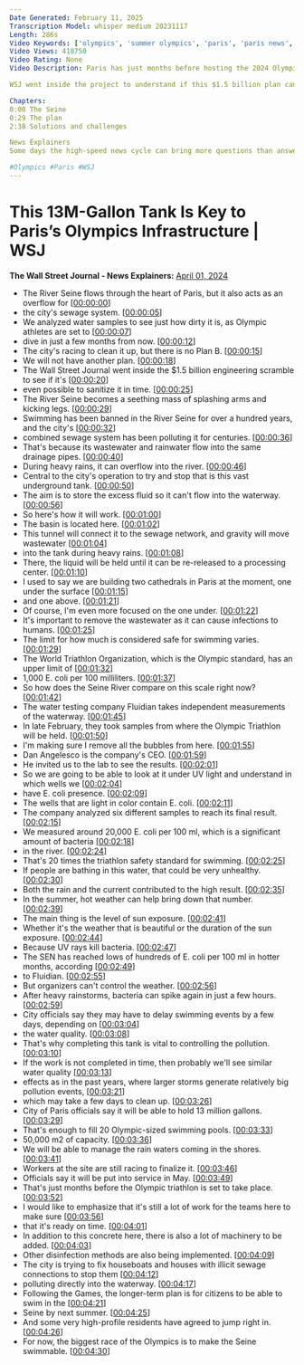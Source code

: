 ```yaml
---
Date Generated: February 11, 2025
Transcription Model: whisper medium 20231117
Length: 286s
Video Keywords: ['olympics', 'summer olympics', 'paris', 'paris news', 'seine river', 'paris olympics 2024', 'seine', 'seine river olympics', 'seine river cleanup', 'river seine', 'olympic swimming', 'paris sewer system', 'e coli', 'e coli seine', 'pllution', 'fecal bacteria', 'seine river pollution', 'parisian', 'waterway', 'river', 'olympic athletes', 'world triathlon organization', 'water testing', 'fluidion', 'city of paris', 'olympic triathlon', 'olympic village', 'water cleanup', 'is the seine swimmable', 'swimming in the seine', 'sports', 'wonews']
Video Views: 418750
Video Rating: None
Video Description: Paris has just months before hosting the 2024 Olympic Games, where athletes are set to dive head first into the Seine River. The body of water runs through the heart of the French capital and is a hub for pollution and fecal bacteria, released directly from the city’s sewer system. So how do French politicians plan to clean-up the river before the summer Olympics?

WSJ went inside the project to understand if this $1.5 billion plan can really sanitize the Parisian waterway. 

Chapters:
0:00 The Seine
0:29 The plan 
2:38 Solutions and challenges

News Explainers
Some days the high-speed news cycle can bring more questions than answers. WSJ’s news explainers break down the day's biggest stories into bite-size pieces to help you make sense of the news.

#Olympics #Paris #WSJ
---
```


# This 13M-Gallon Tank Is Key to Paris’s Olympics Infrastructure | WSJ
**The Wall Street Journal - News Explainers:** [April 01, 2024](https://www.youtube.com/watch?v=iZIGhdxplWk)
*  The River Seine flows through the heart of Paris, but it also acts as an overflow for [[00:00:00](https://www.youtube.com/watch?v=iZIGhdxplWk&t=0.0s)]
*  the city's sewage system. [[00:00:05](https://www.youtube.com/watch?v=iZIGhdxplWk&t=5.2s)]
*  We analyzed water samples to see just how dirty it is, as Olympic athletes are set to [[00:00:07](https://www.youtube.com/watch?v=iZIGhdxplWk&t=7.88s)]
*  dive in just a few months from now. [[00:00:12](https://www.youtube.com/watch?v=iZIGhdxplWk&t=12.72s)]
*  The city's racing to clean it up, but there is no Plan B. [[00:00:15](https://www.youtube.com/watch?v=iZIGhdxplWk&t=15.280000000000001s)]
*  We will not have another plan. [[00:00:18](https://www.youtube.com/watch?v=iZIGhdxplWk&t=18.8s)]
*  The Wall Street Journal went inside the $1.5 billion engineering scramble to see if it's [[00:00:20](https://www.youtube.com/watch?v=iZIGhdxplWk&t=20.86s)]
*  even possible to sanitize it in time. [[00:00:25](https://www.youtube.com/watch?v=iZIGhdxplWk&t=25.84s)]
*  The River Seine becomes a seething mass of splashing arms and kicking legs. [[00:00:29](https://www.youtube.com/watch?v=iZIGhdxplWk&t=29.4s)]
*  Swimming has been banned in the River Seine for over a hundred years, and the city's [[00:00:32](https://www.youtube.com/watch?v=iZIGhdxplWk&t=32.68s)]
*  combined sewage system has been polluting it for centuries. [[00:00:36](https://www.youtube.com/watch?v=iZIGhdxplWk&t=36.92s)]
*  That's because its wastewater and rainwater flow into the same drainage pipes. [[00:00:40](https://www.youtube.com/watch?v=iZIGhdxplWk&t=40.36s)]
*  During heavy rains, it can overflow into the river. [[00:00:46](https://www.youtube.com/watch?v=iZIGhdxplWk&t=46.12s)]
*  Central to the city's operation to try and stop that is this vast underground tank. [[00:00:50](https://www.youtube.com/watch?v=iZIGhdxplWk&t=50.72s)]
*  The aim is to store the excess fluid so it can't flow into the waterway. [[00:00:56](https://www.youtube.com/watch?v=iZIGhdxplWk&t=56.0s)]
*  So here's how it will work. [[00:01:00](https://www.youtube.com/watch?v=iZIGhdxplWk&t=60.88s)]
*  The basin is located here. [[00:01:02](https://www.youtube.com/watch?v=iZIGhdxplWk&t=62.58s)]
*  This tunnel will connect it to the sewage network, and gravity will move wastewater [[00:01:04](https://www.youtube.com/watch?v=iZIGhdxplWk&t=64.8s)]
*  into the tank during heavy rains. [[00:01:08](https://www.youtube.com/watch?v=iZIGhdxplWk&t=68.72s)]
*  There, the liquid will be held until it can be re-released to a processing center. [[00:01:10](https://www.youtube.com/watch?v=iZIGhdxplWk&t=70.92s)]
*  I used to say we are building two cathedrals in Paris at the moment, one under the surface [[00:01:15](https://www.youtube.com/watch?v=iZIGhdxplWk&t=75.68s)]
*  and one above. [[00:01:21](https://www.youtube.com/watch?v=iZIGhdxplWk&t=81.0s)]
*  Of course, I'm even more focused on the one under. [[00:01:22](https://www.youtube.com/watch?v=iZIGhdxplWk&t=82.0s)]
*  It's important to remove the wastewater as it can cause infections to humans. [[00:01:25](https://www.youtube.com/watch?v=iZIGhdxplWk&t=85.76s)]
*  The limit for how much is considered safe for swimming varies. [[00:01:29](https://www.youtube.com/watch?v=iZIGhdxplWk&t=89.88000000000001s)]
*  The World Triathlon Organization, which is the Olympic standard, has an upper limit of [[00:01:32](https://www.youtube.com/watch?v=iZIGhdxplWk&t=92.98s)]
*  1,000 E. coli per 100 milliliters. [[00:01:37](https://www.youtube.com/watch?v=iZIGhdxplWk&t=97.28s)]
*  So how does the Seine River compare on this scale right now? [[00:01:42](https://www.youtube.com/watch?v=iZIGhdxplWk&t=102.16s)]
*  The water testing company Fluidian takes independent measurements of the waterway. [[00:01:45](https://www.youtube.com/watch?v=iZIGhdxplWk&t=105.96000000000001s)]
*  In late February, they took samples from where the Olympic Triathlon will be held. [[00:01:50](https://www.youtube.com/watch?v=iZIGhdxplWk&t=110.7s)]
*  I'm making sure I remove all the bubbles from here. [[00:01:55](https://www.youtube.com/watch?v=iZIGhdxplWk&t=115.36s)]
*  Dan Angelesco is the company's CEO. [[00:01:59](https://www.youtube.com/watch?v=iZIGhdxplWk&t=119.11999999999999s)]
*  He invited us to the lab to see the results. [[00:02:01](https://www.youtube.com/watch?v=iZIGhdxplWk&t=121.96s)]
*  So we are going to be able to look at it under UV light and understand in which wells we [[00:02:04](https://www.youtube.com/watch?v=iZIGhdxplWk&t=124.39999999999999s)]
*  have E. coli presence. [[00:02:09](https://www.youtube.com/watch?v=iZIGhdxplWk&t=129.57999999999998s)]
*  The wells that are light in color contain E. coli. [[00:02:11](https://www.youtube.com/watch?v=iZIGhdxplWk&t=131.38s)]
*  The company analyzed six different samples to reach its final result. [[00:02:15](https://www.youtube.com/watch?v=iZIGhdxplWk&t=135.22s)]
*  We measured around 20,000 E. coli per 100 ml, which is a significant amount of bacteria [[00:02:18](https://www.youtube.com/watch?v=iZIGhdxplWk&t=138.78s)]
*  in the river. [[00:02:24](https://www.youtube.com/watch?v=iZIGhdxplWk&t=144.82s)]
*  That's 20 times the triathlon safety standard for swimming. [[00:02:25](https://www.youtube.com/watch?v=iZIGhdxplWk&t=145.82s)]
*  If people are bathing in this water, that could be very unhealthy. [[00:02:30](https://www.youtube.com/watch?v=iZIGhdxplWk&t=150.66s)]
*  Both the rain and the current contributed to the high result. [[00:02:35](https://www.youtube.com/watch?v=iZIGhdxplWk&t=155.73999999999998s)]
*  In the summer, hot weather can help bring down that number. [[00:02:39](https://www.youtube.com/watch?v=iZIGhdxplWk&t=159.01999999999998s)]
*  The main thing is the level of sun exposure. [[00:02:41](https://www.youtube.com/watch?v=iZIGhdxplWk&t=161.66s)]
*  Whether it's the weather that is beautiful or the duration of the sun exposure. [[00:02:44](https://www.youtube.com/watch?v=iZIGhdxplWk&t=164.66s)]
*  Because UV rays kill bacteria. [[00:02:47](https://www.youtube.com/watch?v=iZIGhdxplWk&t=167.78s)]
*  The SEN has reached lows of hundreds of E. coli per 100 ml in hotter months, according [[00:02:49](https://www.youtube.com/watch?v=iZIGhdxplWk&t=169.52s)]
*  to Fluidian. [[00:02:55](https://www.youtube.com/watch?v=iZIGhdxplWk&t=175.12s)]
*  But organizers can't control the weather. [[00:02:56](https://www.youtube.com/watch?v=iZIGhdxplWk&t=176.68s)]
*  After heavy rainstorms, bacteria can spike again in just a few hours. [[00:02:59](https://www.youtube.com/watch?v=iZIGhdxplWk&t=179.64000000000001s)]
*  City officials say they may have to delay swimming events by a few days, depending on [[00:03:04](https://www.youtube.com/watch?v=iZIGhdxplWk&t=184.16000000000003s)]
*  the water quality. [[00:03:08](https://www.youtube.com/watch?v=iZIGhdxplWk&t=188.28s)]
*  That's why completing this tank is vital to controlling the pollution. [[00:03:10](https://www.youtube.com/watch?v=iZIGhdxplWk&t=190.16000000000003s)]
*  If the work is not completed in time, then probably we'll see similar water quality [[00:03:13](https://www.youtube.com/watch?v=iZIGhdxplWk&t=193.76s)]
*  effects as in the past years, where larger storms generate relatively big pollution events, [[00:03:21](https://www.youtube.com/watch?v=iZIGhdxplWk&t=201.16s)]
*  which may take a few days to clean up. [[00:03:26](https://www.youtube.com/watch?v=iZIGhdxplWk&t=206.95999999999998s)]
*  City of Paris officials say it will be able to hold 13 million gallons. [[00:03:29](https://www.youtube.com/watch?v=iZIGhdxplWk&t=209.32s)]
*  That's enough to fill 20 Olympic-sized swimming pools. [[00:03:33](https://www.youtube.com/watch?v=iZIGhdxplWk&t=213.92s)]
*  50,000 m2 of capacity. [[00:03:36](https://www.youtube.com/watch?v=iZIGhdxplWk&t=216.84s)]
*  We will be able to manage the rain waters coming in the shores. [[00:03:41](https://www.youtube.com/watch?v=iZIGhdxplWk&t=221.28s)]
*  Workers at the site are still racing to finalize it. [[00:03:46](https://www.youtube.com/watch?v=iZIGhdxplWk&t=226.4s)]
*  Officials say it will be put into service in May. [[00:03:49](https://www.youtube.com/watch?v=iZIGhdxplWk&t=229.4s)]
*  That's just months before the Olympic triathlon is set to take place. [[00:03:52](https://www.youtube.com/watch?v=iZIGhdxplWk&t=232.6s)]
*  I would like to emphasize that it's still a lot of work for the teams here to make sure [[00:03:56](https://www.youtube.com/watch?v=iZIGhdxplWk&t=236.12s)]
*  that it's ready on time. [[00:04:01](https://www.youtube.com/watch?v=iZIGhdxplWk&t=241.28s)]
*  In addition to this concrete here, there is also a lot of machinery to be added. [[00:04:03](https://www.youtube.com/watch?v=iZIGhdxplWk&t=243.48s)]
*  Other disinfection methods are also being implemented. [[00:04:09](https://www.youtube.com/watch?v=iZIGhdxplWk&t=249.23999999999998s)]
*  The city is trying to fix houseboats and houses with illicit sewage connections to stop them [[00:04:12](https://www.youtube.com/watch?v=iZIGhdxplWk&t=252.23999999999998s)]
*  polluting directly into the waterway. [[00:04:17](https://www.youtube.com/watch?v=iZIGhdxplWk&t=257.12s)]
*  Following the Games, the longer-term plan is for citizens to be able to swim in the [[00:04:21](https://www.youtube.com/watch?v=iZIGhdxplWk&t=261.08s)]
*  Seine by next summer. [[00:04:25](https://www.youtube.com/watch?v=iZIGhdxplWk&t=265.08s)]
*  And some very high-profile residents have agreed to jump right in. [[00:04:26](https://www.youtube.com/watch?v=iZIGhdxplWk&t=266.86s)]
*  For now, the biggest race of the Olympics is to make the Seine swimmable. [[00:04:30](https://www.youtube.com/watch?v=iZIGhdxplWk&t=270.04s)]
